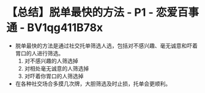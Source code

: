 # 【总结】脱单最快的方法 - P1 - 恋爱百事通 - BV1qg411B78x

-   脱单最快的方法是通过社交托单筛选人选，包括对不感兴趣、毫无诚意和吓着胃口的人进行筛选。
    1.  对不感兴趣的人筛选掉
    2.  对相处毫无诚意的人筛选掉
    3.  对吓着你胃口的人筛选掉
-   在各种社交场合多摸几次牌，大胆筛选及时止损，托单会更顺利。